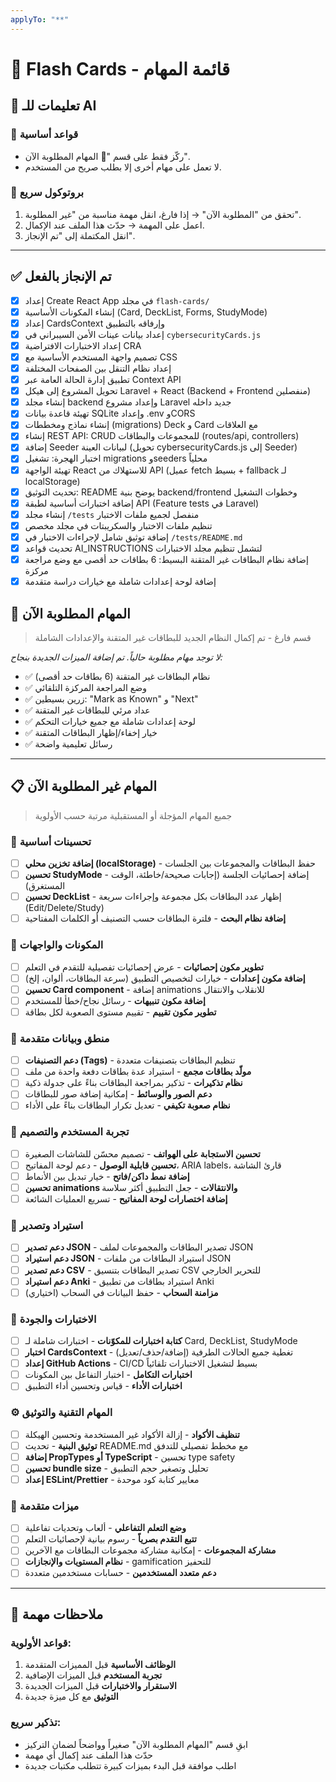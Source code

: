 ```yaml
---
applyTo: "**"
---
```


# 📘 Flash Cards - قائمة المهام

## 🤖 تعليمات للـ AI

### 🎯 قواعد أساسية

- ركّز فقط على قسم "🚨 المهام المطلوبة الآن".
- لا تعمل على مهام أخرى إلا بطلب صريح من المستخدم.

### 🔄 بروتوكول سريع

1. تحقق من "المطلوبة الآن" → إذا فارغ، انقل مهمة مناسبة من "غير المطلوبة".
2. اعمل على المهمة → حدّث هذا الملف عند الإكمال.
3. انقل المكتملة إلى "تم الإنجاز".

---

## ✅ تم الإنجاز بالفعل

- [x] إعداد Create React App في مجلد `flash-cards/`
- [x] إنشاء المكونات الأساسية (Card, DeckList, Forms, StudyMode)
- [x] إعداد CardsContext وإرفاقه بالتطبيق
- [x] إعداد بيانات عينات الأمن السيبراني في `cybersecurityCards.js`
- [x] إعداد الاختبارات الافتراضية CRA
- [x] تصميم واجهة المستخدم الأساسية مع CSS
- [x] إعداد نظام التنقل بين الصفحات المختلفة
- [x] تطبيق إدارة الحالة العامة عبر Context API
- [x] تحويل المشروع إلى هيكل Laravel + React (Backend + Frontend منفصلين)
- [x] إنشاء مجلد backend وإعداد مشروع Laravel جديد داخله
- [x] تهيئة قاعدة بيانات SQLite وإعداد .env وCORS
- [x] إنشاء نماذج ومخططات (migrations) Deck و Card مع العلاقات
- [x] إنشاء REST API: CRUD للمجموعات والبطاقات (routes/api, controllers)
- [x] إضافة Seeder لبيانات العينة (تحويل cybersecurityCards.js إلى Seeder)
- [x] اختبار الهجرة: تشغيل migrations وseeders محلياً
- [x] تهيئة الواجهة React للاستهلاك من API (عميل fetch بسيط + fallback لـ localStorage)
- [x] تحديث التوثيق: README يوضح بنية backend/frontend وخطوات التشغيل
- [x] إضافة اختبارات أساسية لطبقة API (Feature tests في Laravel)
- [x] إنشاء مجلد `/tests` منفصل لجميع ملفات الاختبار
- [x] تنظيم ملفات الاختبار والسكريبتات في مجلد مخصص
- [x] إضافة توثيق شامل لإجراءات الاختبار في `/tests/README.md`
- [x] تحديث قواعد AI_INSTRUCTIONS لتشمل تنظيم مجلد الاختبارات
- [x] إضافة نظام البطاقات غير المتقنة البسيط: 6 بطاقات حد أقصى مع وضع مراجعة مركزة
- [x] إضافة لوحة إعدادات شاملة مع خيارات دراسة متقدمة

## 🚨 المهام المطلوبة الآن

> قسم فارغ - تم إكمال النظام الجديد للبطاقات غير المتقنة والإعدادات الشاملة

_لا توجد مهام مطلوبة حالياً. تم إضافة الميزات الجديدة بنجاح:_

- ✅ نظام البطاقات غير المتقنة (6 بطاقات حد أقصى)
- ✅ وضع المراجعة المركزة التلقائي
- ✅ زرين بسيطين: "Mark as Known" و "Next"
- ✅ عداد مرئي للبطاقات غير المتقنة
- ✅ لوحة إعدادات شاملة مع جميع خيارات التحكم
- ✅ خيار إخفاء/إظهار البطاقات المتقنة
- ✅ رسائل تعليمية واضحة

---

## 📋 المهام غير المطلوبة الآن

> جميع المهام المؤجلة أو المستقبلية مرتبة حسب الأولوية

### 🔧 تحسينات أساسية

- [ ] **إضافة تخزين محلي (localStorage)** - حفظ البطاقات والمجموعات بين الجلسات
- [ ] **تحسين StudyMode** - إضافة إحصائيات الجلسة (إجابات صحيحة/خاطئة، الوقت المستغرق)
- [ ] **تحسين DeckList** - إظهار عدد البطاقات بكل مجموعة وإجراءات سريعة (Edit/Delete/Study)
- [ ] **إضافة نظام البحث** - فلترة البطاقات حسب التصنيف أو الكلمات المفتاحية

### 🧩 المكونات والواجهات

- [ ] **تطوير مكون إحصائيات** - عرض إحصائيات تفصيلية للتقدم في التعلم
- [ ] **إضافة مكون إعدادات** - خيارات لتخصيص التطبيق (سرعة البطاقات، ألوان، إلخ)
- [ ] **تحسين Card component** - إضافة animations للانقلاب والانتقال
- [ ] **إضافة مكون تنبيهات** - رسائل نجاح/خطأ للمستخدم
- [ ] **تطوير مكون تقييم** - تقييم مستوى الصعوبة لكل بطاقة

### 🧠 منطق وبيانات متقدمة

- [ ] **دعم التصنيفات (Tags)** - تنظيم البطاقات بتصنيفات متعددة
- [ ] **مولّد بطاقات مجمع** - استيراد عدة بطاقات دفعة واحدة من ملف
- [ ] **نظام تذكيرات** - تذكير بمراجعة البطاقات بناءً على جدولة ذكية
- [ ] **دعم الصور والوسائط** - إمكانية إضافة صور للبطاقات
- [ ] **نظام صعوبة تكيفي** - تعديل تكرار البطاقات بناءً على الأداء

### 📱 تجربة المستخدم والتصميم

- [ ] **تحسين الاستجابة على الهواتف** - تصميم محسّن للشاشات الصغيرة
- [ ] **تحسين قابلية الوصول** - دعم لوحة المفاتيح، ARIA labels، قارئ الشاشة
- [ ] **إضافة نمط داكن/فاتح** - خيار تبديل بين الأنماط
- [ ] **تحسين animations والانتقالات** - جعل التطبيق أكثر سلاسة
- [ ] **إضافة اختصارات لوحة المفاتيح** - تسريع العمليات الشائعة

### 🔄 استيراد وتصدير

- [ ] **دعم تصدير JSON** - تصدير البطاقات والمجموعات لملف JSON
- [ ] **دعم استيراد JSON** - استيراد البطاقات من ملفات JSON
- [ ] **دعم تصدير CSV** - تصدير البطاقات بتنسيق CSV للتحرير الخارجي
- [ ] **دعم استيراد Anki** - استيراد بطاقات من تطبيق Anki
- [ ] **مزامنة السحاب** - حفظ البيانات في السحاب (اختياري)

### 🧪 الاختبارات والجودة

- [ ] **كتابة اختبارات للمكوّنات** - اختبارات شاملة لـ Card, DeckList, StudyMode
- [ ] **اختبار CardsContext** - تغطية جميع الحالات الطرفية (إضافة/حذف/تعديل)
- [ ] **إعداد GitHub Actions** - CI/CD بسيط لتشغيل الاختبارات تلقائياً
- [ ] **اختبارات التكامل** - اختبار التفاعل بين المكونات
- [ ] **اختبارات الأداء** - قياس وتحسين أداء التطبيق

### ⚙️ المهام التقنية والتوثيق

- [ ] **تنظيف الأكواد** - إزالة الأكواد غير المستخدمة وتحسين الهيكلة
- [ ] **توثيق البنية** - تحديث README.md مع مخطط تفصيلي للتدفق
- [ ] **إضافة PropTypes أو TypeScript** - تحسين type safety
- [ ] **تحسين bundle size** - تحليل وتصغير حجم التطبيق
- [ ] **إعداد ESLint/Prettier** - معايير كتابة كود موحدة

### 🚀 ميزات متقدمة

- [ ] **وضع التعلم التفاعلي** - ألعاب وتحديات تفاعلية
- [ ] **تتبع التقدم بصرياً** - رسوم بيانية لإحصائيات التعلم
- [ ] **مشاركة المجموعات** - إمكانية مشاركة مجموعات البطاقات مع الآخرين
- [ ] **نظام المستويات والإنجازات** - gamification للتحفيز
- [ ] **دعم متعدد المستخدمين** - حسابات مستخدمين متعددة

---

## 📝 ملاحظات مهمة

### قواعد الأولوية:

1. **الوظائف الأساسية** قبل المميزات المتقدمة
2. **تجربة المستخدم** قبل الميزات الإضافية
3. **الاستقرار والاختبارات** قبل الميزات الجديدة
4. **التوثيق** مع كل ميزة جديدة

### تذكير سريع:

- ابقِ قسم "المهام المطلوبة الآن" صغيراً وواضحاً لضمان التركيز
- حدّث هذا الملف عند إكمال أي مهمة
- اطلب موافقة قبل البدء بميزات كبيرة تتطلب مكتبات جديدة

```

```
